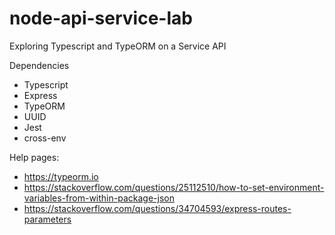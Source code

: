 # node-api-service-lab
Exploring Typescript and TypeORM on a Service API

Dependencies
 - Typescript
 - Express
 - TypeORM
 - UUID
 - Jest
 - cross-env
 

 Help pages:
 - <https://typeorm.io>
 - <https://stackoverflow.com/questions/25112510/how-to-set-environment-variables-from-within-package-json>
 - <https://stackoverflow.com/questions/34704593/express-routes-parameters>